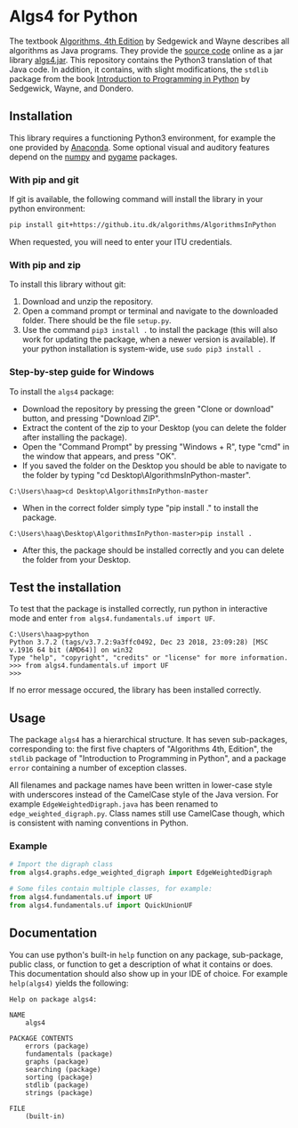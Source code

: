 # Algs4 for Python

The textbook [Algorithms, 4th Edition](https://algs4.cs.princeton.edu/home/) by Sedgewick and Wayne describes all algorithms as Java programs. They provide the [source code](https://algs4.cs.princeton.edu/code/) online as a jar library [algs4.jar](https://algs4.cs.princeton.edu/code/algs4.jar).
This repository contains the Python3 translation of that Java code.
In addition, it contains, with slight modifications, the `stdlib` package from the book [Introduction to Programming in Python](https://introcs.cs.princeton.edu/python/code/) by Sedgewick, Wayne, and Dondero.

## Installation

This library requires a functioning Python3 environment, for example the one provided by [Anaconda](https://www.anaconda.com/distribution/).
Some optional visual and auditory features depend on the [numpy](http://numpy.org) and [pygame](https://pygame.org) packages.

### With pip and git

If git is available, the following command will install the library in your python environment:

```bash
pip install git+https://github.itu.dk/algorithms/AlgorithmsInPython
```

When requested, you will need to enter your ITU credentials.

### With pip and zip

To install this library without git:

1. Download and unzip the repository.
2. Open a command prompt or terminal and navigate to the downloaded folder. There should be the file `setup.py`.
3. Use the command `pip3 install .` to install the package (this will also work for updating the package, when a newer version is available).  If your python installation is system-wide, use `sudo pip3 install .`

### Step-by-step guide for Windows

To install the `algs4` package:

- Download the repository by pressing the green "Clone or download" button, and pressing "Download ZIP".
- Extract the content of the zip to your Desktop (you can delete the folder after installing the package).
- Open the "Command Prompt" by pressing "Windows + R", type "cmd" in the window that appears, and press "OK".
- If you saved the folder on the Desktop you should be able to navigate to the folder by typing "cd Desktop\AlgorithmsInPython-master".
```
C:\Users\haag>cd Desktop\AlgorithmsInPython-master
```
- When in the correct folder simply type "pip install ." to install the package. 
```
C:\Users\haag\Desktop\AlgorithmsInPython-master>pip install .
```
- After this, the package should be installed correctly and you can delete the folder from your Desktop.

## Test the installation
To test that the package is installed correctly, run python in interactive mode and enter `from algs4.fundamentals.uf import UF`.
```
C:\Users\haag>python
Python 3.7.2 (tags/v3.7.2:9a3ffc0492, Dec 23 2018, 23:09:28) [MSC v.1916 64 bit (AMD64)] on win32
Type "help", "copyright", "credits" or "license" for more information.
>>> from algs4.fundamentals.uf import UF
>>> 
```
If no error message occured, the library has been installed correctly.

## Usage

The package `algs4` has a hierarchical structure. It has seven sub-packages, corresponding to: the first five chapters of "Algorithms 4th, Edition", the `stdlib` package of "Introduction to Programming in Python", and a package `error` containing a number of exception classes.

All filenames and package names have been written in lower-case style with underscores instead of the CamelCase style of the Java version. For example `EdgeWeightedDigraph.java` has been renamed to `edge_weighted_digraph.py`. Class names still use CamelCase though, which is consistent with naming conventions in Python.

### Example

```python
# Import the digraph class 
from algs4.graphs.edge_weighted_digraph import EdgeWeightedDigraph

# Some files contain multiple classes, for example:
from algs4.fundamentals.uf import UF
from algs4.fundamentals.uf import QuickUnionUF
```

## Documentation

You can use python's built-in `help` function on any package, sub-package, public class, or function to get a description of what it contains or does. This documentation should also show up in your IDE of choice.
For example `help(algs4)` yields the following:

```
Help on package algs4:

NAME
    algs4

PACKAGE CONTENTS
    errors (package)
    fundamentals (package)
    graphs (package)
    searching (package)
    sorting (package)
    stdlib (package)
    strings (package)

FILE
    (built-in)
```
